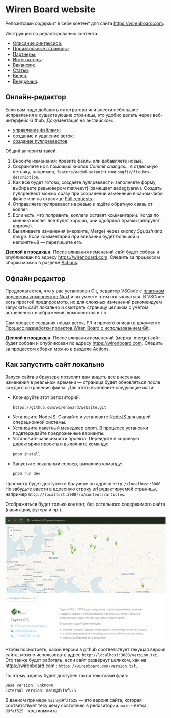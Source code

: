 # Wiren Board website
Репозиторий содержит в себе контент для сайта https://wirenboard.com.

Инструкции по редактированию контента:
- [Описание синтаксиса](/doc/syntax.md);
- [Произвольные страницы](/doc/page.md);
- [Партнеры](./doc/partners.md);
- [Интеграторы](./doc/integrators.md);
- [Вакансии](./doc/jobs.md);
- [Статьи](./doc/articles.md);
- [Видео](./doc/video.md);
- [Внедрения](./doc/solutions.md).

## Онлайн-редактор
Если вам надо добавить интегратора или внести небольшие исправления в существующие страницы, это удобно делать через веб-интерфейс Github. Документация на английском:
- [управление файлами](https://docs.github.com/ru/repositories/working-with-files/managing-files);
- [создание и удаление веток](https://docs.github.com/en/pull-requests/collaborating-with-pull-requests/proposing-changes-to-your-work-with-pull-requests/creating-and-deleting-branches-within-your-repository);
- [создание пуллреквестов](https://docs.github.com/en/pull-requests/collaborating-with-pull-requests/proposing-changes-to-your-work-with-pull-requests/creating-a-pull-request).

Общий алгоритм такой:
1. Вносите изменения: правите файлы или добавляете новые.
2. Сохраняете их с помощью кнопок _Commit changes…_ в отдельную веточку, например, `feature/added-setpoint` или `bugfix/fix-bcs-description`.
3. Как всё будет готово, создаёте пуллреквест и заполняете форму, выбираете ревьювером matveevrj (замещает aadegtyarev). Создать пуллреквест можно сразу при сохранении изменений в каком-либо файле или на странице [Pull requests](https://github.com/wirenboard/website/pulls).
4. Отправляете пуллреквест на ревью и ждёте обратную связь от коллег.
5. Если есть, что поправить, коллеги оставят комментарии. Когда по мнению коллег всё будет хорошо, они одобряют правки (аппрувят, approve).
6. Вы вливаете изменения (мержите, Merge) через кнопку _Squash and merge_. Если комментарий при вливании будет большой и непонятный — перепишите его.

**Деплой в продакшн.** После вливания изменений сайт будет собран и опубликован по адресу https://wirenboard.com. Следить за процессом сборки можно в разделе [Actions](https://github.com/wirenboard/website/actions).

## Офлайн редактор

Предполагается, что у вас установлен Git, редактор VSCode с [плагином подсветки компонентов Nuxt](https://marketplace.visualstudio.com/items?itemName=Nuxt.mdc) и вы умеете этим пользоваться. В VSCode есть простой предпросмотр, но для сложных изменений рекомендуем запускать сайт локально и смотреть страницу целиком с учётом вставленных изображений, компонентов и т.п.

Сам процесс создания новых веток, PR и прочего описан в документе [Процесс разработки проектов Wiren Board с использованием Git](https://github.com/wirenboard/codestyle/blob/master/workflow.md).

**Деплой в продакшн.** После вливания изменений (мержа, merge) сайт будет собран и опубликован по адресу https://wirenboard.com. Следить за процессом сборки можно в разделе [Actions](https://github.com/wirenboard/website/actions).

## Как запустить сайт локально
Запуск сайта в браузере позволит вам видеть все внесенные изменения в реальном времени — страница будет обновляться после каждого сохранения файла. Для этого выполните следующие шаги:

- Клонируйте этот репозиторий:
  ```
  https://github.com/wirenboard/website.git
  ```
- Установите NodeJS. Скачайте и установите [NodeJS](https://nodejs.org/en/download/prebuilt-installer) для вашей операционной системы.
- Установите пакетный менеджер [pnpm](https://pnpm.io/installation). В процессе установки подвтерждайте предложенные варианты.
- Установите зависимости проекта. Перейдите в корневую директорию проекта и выполните команду:
    ```bash
    pnpm install
    ```
- Запустите локальный сервер, выполнив команду:
    ```bash
    pnpm run dev
    ```

Просмотр будет доступен в браузере по адресу `http://localhost:3000`. Не забудьте ввести в адресную строку url редактируемой страницы, например `http://localhost:3000/ru/contents/articles`.

Отображаться будет только контент, без остального содержимого сайта (навигации, футера и пр.).

![Пример страницы](doc/example.png)

Чтобы посмотреть, какой версии в github соответствует текущая версия сайта, можно использовать адрес `http://localhost:3000/version.txt`.
Это также будет работать, если сайт развёрнут целиком, как на https://wirenboard.com : `https://wirenboard.com/version.txt`.

По этому адресу будет доступен такой текстовый файл:

```
Base version: unknown
External version: main@d9faf525
```

В данном примере `main@d9faf525` — это версия сайта, которая соответствует текущему состоянию в репозитории. `main` - ветка, `d9faf525` - хэш коммита.
